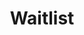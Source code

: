---
layout: waitlist
title: Waitlist
description: 
seo_description:
show_tile: false
nav-menu: true
order: 5
---